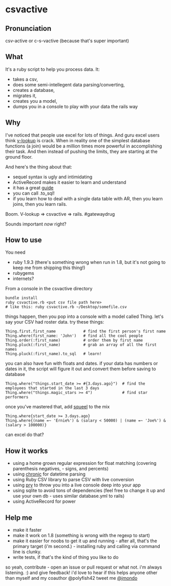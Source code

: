 # csvactive
## Pronunciation
csv-active or c-s-vactive
(because that's super important)

## What
It's a ruby script to help you process data. It:
- takes a csv,
- does some semi-intellegent data parsing/converting,
- creates a database,
- migrates it,
- creates you a model,
- dumps you in a console to play with your data the rails way

## Why
I've noticed that people use excel for lots of things. And guru excel users think [v-lookup](http://office.microsoft.com/en-us/excel-help/vlookup-HP005209335.aspx) is crack. When in reality one of the simplest database functions (a join) would be a million times more powerful in accomplishing their task. And then instead of pushing the limits, they are starting at the ground floor.

And here's the thing about that:
- sequel syntax is ugly and intimidating
- ActiveRecord makes it easier to learn and understand
- it has a great [guide](http://guides.rubyonrails.org/active_record_querying.html)
- you can call .to_sql!
- if you learn how to deal with a single data table with AR, then you learn joins, then you learn rails.

Boom. V-lookup => csvactive => rails. \#gatewaydrug

Sounds important _now_ right?

## How to use
You need
- ruby 1.9.3 (there's something wrong when run in 1.8, but it's not going to keep me from shipping this thing!)
- rubygems
- internets?

From a console in the csvactive directory

    bundle install
    ruby csvactive.rb <put csv file path here>
    # like this: ruby csvactive.rb ~/Desktop/somefile.csv

things happen, then you pop into a console with a model called Thing.
let's say your CSV had roster data. try these things:

    Thing.first.first_name            # find the first person's first name
    Thing.where(first_name: 'John')   # find all the cool people
    Thing.order(:first_name)          # order them by first name
    Thing.pluck(:first_name)          # grab an array of all the first names
    Thing.pluck(:first_name).to_sql   # learn!

you can also have fun with floats and dates. if your data has numbers or dates in it, the script will figure it out and convert them before saving to database

    Thing.where("things.start_date >= #{3.days.ago}")  # find the employees that started in the last 3 days
    Thing.where("things.magic_stars >= 4")             # find star performers

once you've mastered that, add [squeel](https://github.com/ernie/squeel) to the mix

    Thing.where{start_date >= 3.days.ago}
    Thing.where{(name =~ 'Ernie%') & (salary < 50000) | (name =~ 'Joe%') & (salary > 100000)}

can excel do that?

## How it works
- using a home grown regular expression for float matching (covering parenthesis negatives, - signs, and percents)
- using [chronic](https://github.com/mojombo/chronic) for datetime parsing
- using Ruby CSV library to parse CSV with live conversion
- using [pry](https://github.com/pry/pry) to throw you into a live console deep into your app
- using sqlite to avoid tons of dependencies (feel free to change it up and use your own db - uses similar database.yml to rails)
- using ActiveRecord for power

## Help me
- make it faster
- make it work on 1.8 (something is wrong with the regexp to start)
- make it easier for noobs to get it up and running - after all, that's the primary target (i'm second.) - installing ruby and calling via command line is clunky.
- write tests, if that's the kind of thing you like to do

so yeah, contribute - open an issue or pull request or what not. i'm always listening. :)
and give feedback! i'd love to hear if this helps anyone other than myself and my coauthor @polyfish42
tweet me [@jmondo](http://twitter.com/jmondo)
